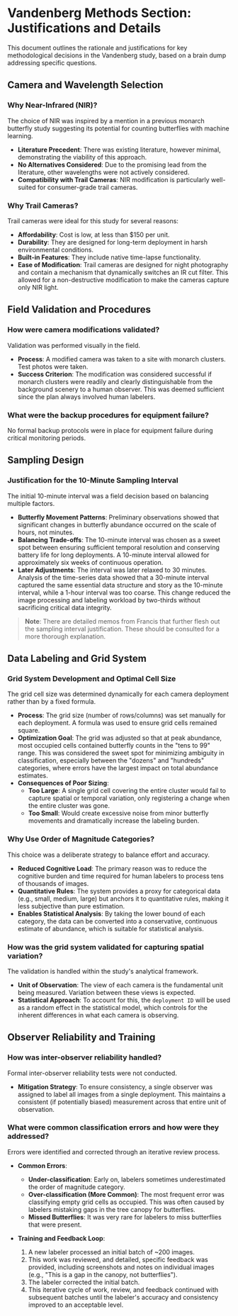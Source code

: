 # Vandenberg Methods Section: Justifications and Details

This document outlines the rationale and justifications for key methodological decisions in the Vandenberg study, based on a brain dump addressing specific questions.

## Camera and Wavelength Selection

### Why Near-Infrared (NIR)?

The choice of NIR was inspired by a mention in a previous monarch butterfly study suggesting its potential for counting butterflies with machine learning. 

- **Literature Precedent**: There was existing literature, however minimal, demonstrating the viability of this approach.
- **No Alternatives Considered**: Due to the promising lead from the literature, other wavelengths were not actively considered.
- **Compatibility with Trail Cameras**: NIR modification is particularly well-suited for consumer-grade trail cameras.

### Why Trail Cameras?

Trail cameras were ideal for this study for several reasons:

- **Affordability**: Cost is low, at less than $150 per unit.
- **Durability**: They are designed for long-term deployment in harsh environmental conditions.
- **Built-in Features**: They include native time-lapse functionality.
- **Ease of Modification**: Trail cameras are designed for night photography and contain a mechanism that dynamically switches an IR cut filter. This allowed for a non-destructive modification to make the cameras capture only NIR light.

## Field Validation and Procedures

### How were camera modifications validated?

Validation was performed visually in the field.

- **Process**: A modified camera was taken to a site with monarch clusters. Test photos were taken.
- **Success Criterion**: The modification was considered successful if monarch clusters were readily and clearly distinguishable from the background scenery to a human observer. This was deemed sufficient since the plan always involved human labelers.

### What were the backup procedures for equipment failure?

No formal backup protocols were in place for equipment failure during critical monitoring periods.

## Sampling Design

### Justification for the 10-Minute Sampling Interval

The initial 10-minute interval was a field decision based on balancing multiple factors.

- **Butterfly Movement Patterns**: Preliminary observations showed that significant changes in butterfly abundance occurred on the scale of hours, not minutes.
- **Balancing Trade-offs**: The 10-minute interval was chosen as a sweet spot between ensuring sufficient temporal resolution and conserving battery life for long deployments. A 10-minute interval allowed for approximately six weeks of continuous operation.
- **Later Adjustments**: The interval was later relaxed to 30 minutes. Analysis of the time-series data showed that a 30-minute interval captured the same essential data structure and story as the 10-minute interval, while a 1-hour interval was too coarse. This change reduced the image processing and labeling workload by two-thirds without sacrificing critical data integrity.

> **Note**: There are detailed memos from Francis that further flesh out the sampling interval justification. These should be consulted for a more thorough explanation.

## Data Labeling and Grid System

### Grid System Development and Optimal Cell Size

The grid cell size was determined dynamically for each camera deployment rather than by a fixed formula.

- **Process**: The grid size (number of rows/columns) was set manually for each deployment. A formula was used to ensure grid cells remained square.
- **Optimization Goal**: The grid was adjusted so that at peak abundance, most occupied cells contained butterfly counts in the "tens to 99" range. This was considered the sweet spot for minimizing ambiguity in classification, especially between the "dozens" and "hundreds" categories, where errors have the largest impact on total abundance estimates.
- **Consequences of Poor Sizing**:
    - **Too Large**: A single grid cell covering the entire cluster would fail to capture spatial or temporal variation, only registering a change when the entire cluster was gone.
    - **Too Small**: Would create excessive noise from minor butterfly movements and dramatically increase the labeling burden.

### Why Use Order of Magnitude Categories?

This choice was a deliberate strategy to balance effort and accuracy.

- **Reduced Cognitive Load**: The primary reason was to reduce the cognitive burden and time required for human labelers to process tens of thousands of images.
- **Quantitative Rules**: The system provides a proxy for categorical data (e.g., small, medium, large) but anchors it to quantitative rules, making it less subjective than pure estimation.
- **Enables Statistical Analysis**: By taking the lower bound of each category, the data can be converted into a conservative, continuous estimate of abundance, which is suitable for statistical analysis.

### How was the grid system validated for capturing spatial variation?

The validation is handled within the study's analytical framework.

- **Unit of Observation**: The view of each camera is the fundamental unit being measured. Variation between these views is expected.
- **Statistical Approach**: To account for this, the `deployment ID` will be used as a random effect in the statistical model, which controls for the inherent differences in what each camera is observing.

## Observer Reliability and Training

### How was inter-observer reliability handled?

Formal inter-observer reliability tests were not conducted.

- **Mitigation Strategy**: To ensure consistency, a single observer was assigned to label all images from a single deployment. This maintains a consistent (if potentially biased) measurement across that entire unit of observation.

### What were common classification errors and how were they addressed?

Errors were identified and corrected through an iterative review process.

- **Common Errors**:
    - **Under-classification**: Early on, labelers sometimes underestimated the order of magnitude category.
    - **Over-classification (More Common)**: The most frequent error was classifying empty grid cells as occupied. This was often caused by labelers mistaking gaps in the tree canopy for butterflies.
    - **Missed Butterflies**: It was very rare for labelers to miss butterflies that were present.

- **Training and Feedback Loop**:
    1. A new labeler processed an initial batch of ~200 images.
    2. This work was reviewed, and detailed, specific feedback was provided, including screenshots and notes on individual images (e.g., "This is a gap in the canopy, not butterflies").
    3. The labeler corrected the initial batch.
    4. This iterative cycle of work, review, and feedback continued with subsequent batches until the labeler's accuracy and consistency improved to an acceptable level.